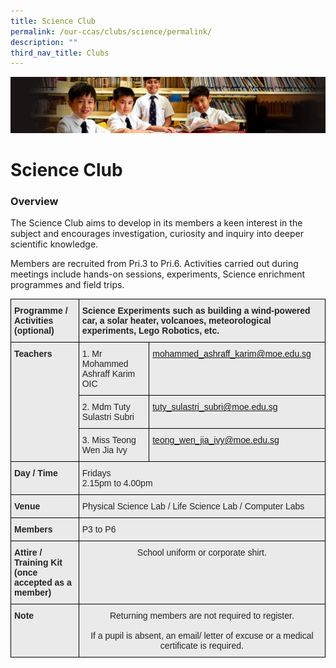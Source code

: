 ```yaml
---
title: Science Club
permalink: /our-ccas/clubs/science/permalink/
description: ""
third_nav_title: Clubs
---
```

![](/images/Sub-banner1.jpg)

Science Club
============

### Overview

The Science Club aims to develop in its members a keen interest in the subject and encourages investigation, curiosity and inquiry into deeper scientific knowledge.

  

Members are recruited from Pri.3 to Pri.6. Activities carried out during meetings include hands-on sessions, experiments, Science enrichment programmes and field trips.

<style type="text/css">
.tg  {border-collapse:collapse;border-spacing:0;}
.tg td{border-color:black;border-style:solid;border-width:1px;font-family:Arial, sans-serif;font-size:14px;
  overflow:hidden;padding:10px 5px;word-break:normal;}
.tg th{border-color:black;border-style:solid;border-width:1px;font-family:Arial, sans-serif;font-size:14px;
  font-weight:normal;overflow:hidden;padding:10px 5px;word-break:normal;}
.tg .tg-8l4p{background-color:#EAEAEA;color:#232323;text-align:left;vertical-align:top}
.tg .tg-exxo{background-color:#EAEAEA;color:#21088A;text-align:left;vertical-align:top}
.tg .tg-bt94{background-color:#EAEAEA;color:#232323;font-weight:bold;text-align:left;vertical-align:top}
.tg .tg-rlhx{background-color:#EAEAEA;color:#232323;text-align:center;vertical-align:top}
</style>
<table class="tg">
<thead>
  <tr>
    <th class="tg-bt94">Programme / <br>Activities (optional)</th>
    <th class="tg-bt94" colspan="2"><span style="color:#232323">Science Experiments such as building a wind-powered car, a solar heater, volcanoes, meteorological experiments, Lego Robotics, etc.</span></th>
  </tr>
</thead>
<tbody>
  <tr>
    <td class="tg-bt94" rowspan="3">Teachers<br><br></td>
    <td class="tg-8l4p"><span style="color:#232323">1. Mr Mohammed Ashraff Karim OIC</span><br></td>
    <td class="tg-exxo"><a href="mailto:mohammed_ashraff_karim@moe.edu.sg">mohammed_ashraff_karim@moe.edu.sg</a><br></td>
  </tr>
  <tr>
    <td class="tg-8l4p"><span style="color:#232323">2. Mdm Tuty Sulastri Subri</span><br></td>
    <td class="tg-exxo"><a href="mailto:tuty_sulastri_subri@moe.edu.sg">tuty_sulastri_subri@moe.edu.sg</a><br></td>
  </tr>
  <tr>
    <td class="tg-8l4p"><span style="color:#232323">3. Miss Teong Wen Jia Ivy</span><br></td>
    <td class="tg-exxo"><a href="mailto:teong_wen_jia_ivy@moe.edu.sg">teong_wen_jia_ivy@moe.edu.sg</a></td>
  </tr>
  <tr>
    <td class="tg-bt94">Day / Time<br></td>
    <td class="tg-8l4p" colspan="2"><span style="color:#232323">Fridays</span><br><span style="color:#232323">2.15pm to 4.00pm</span></td>
  </tr>
  <tr>
    <td class="tg-bt94">Venue</td>
    <td class="tg-8l4p" colspan="2">Physical Science Lab / Life Science Lab / Computer Labs</td>
  </tr>
  <tr>
    <td class="tg-bt94">Members</td>
    <td class="tg-8l4p" colspan="2"><span style="color:#232323">P3 to P6</span></td>
  </tr>
  <tr>
    <td class="tg-bt94">Attire / Training Kit (once accepted as a member)</td>
    <td class="tg-rlhx" colspan="2"><span style="color:#232323">School uniform or corporate shirt. </span></td>
  </tr>
  <tr>
    <td class="tg-bt94">Note<br></td>
    <td class="tg-rlhx" colspan="2">Returning members are not required to register. <br><br>If a pupil is absent, an email/ letter of excuse or a medical certificate is required.</td>
  </tr>
</tbody>
</table>